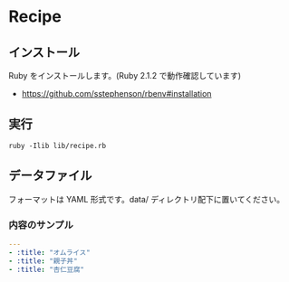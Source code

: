 # Recipe

## インストール

Ruby をインストールします。(Ruby 2.1.2 で動作確認しています)

- https://github.com/sstephenson/rbenv#installation

## 実行

    ruby -Ilib lib/recipe.rb

## データファイル

フォーマットは YAML 形式です。data/ ディレクトリ配下に置いてください。

### 内容のサンプル

```yaml
---
- :title: "オムライス"
- :title: "親子丼"
- :title: "杏仁豆腐"
```
